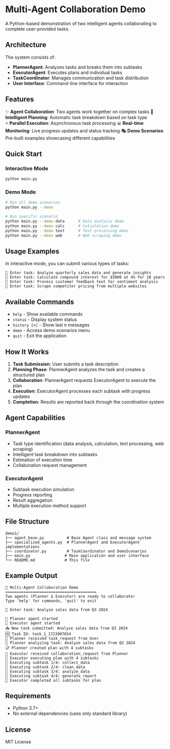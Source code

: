 # Multi-Agent Collaboration Demo

A Python-based demonstration of two intelligent agents collaborating to complete user-provided tasks.

## Architecture

The system consists of:

- **PlannerAgent**: Analyzes tasks and breaks them into subtasks
- **ExecutorAgent**: Executes plans and individual tasks
- **TaskCoordinator**: Manages communication and task distribution
- **User Interface**: Command-line interface for interaction

## Features

✨ **Agent Collaboration**: Two agents work together on complex tasks
🧠 **Intelligent Planning**: Automatic task breakdown based on task type  
⚡ **Parallel Execution**: Asynchronous task processing
📊 **Real-time Monitoring**: Live progress updates and status tracking
🎭 **Demo Scenarios**: Pre-built examples showcasing different capabilities

## Quick Start

### Interactive Mode
```bash
python main.py
```

### Demo Mode
```bash
# Run all demo scenarios
python main.py --demo

# Run specific scenario
python main.py --demo data      # Data analysis demo
python main.py --demo calc      # Calculation demo  
python main.py --demo text      # Text processing demo
python main.py --demo web       # Web scraping demo
```

## Usage Examples

In interactive mode, you can submit various types of tasks:

```
💭 Enter task: Analyze quarterly sales data and generate insights
💭 Enter task: Calculate compound interest for $5000 at 4% for 10 years
💭 Enter task: Process customer feedback text for sentiment analysis
💭 Enter task: Scrape competitor pricing from multiple websites
```

## Available Commands

- `help` - Show available commands
- `status` - Display system status  
- `history [n]` - Show last n messages
- `demo` - Access demo scenarios menu
- `quit` - Exit the application

## How It Works

1. **Task Submission**: User submits a task description
2. **Planning Phase**: PlannerAgent analyzes the task and creates a structured plan
3. **Collaboration**: PlannerAgent requests ExecutorAgent to execute the plan
4. **Execution**: ExecutorAgent processes each subtask with progress updates
5. **Completion**: Results are reported back through the coordination system

## Agent Capabilities

### PlannerAgent
- Task type identification (data analysis, calculation, text processing, web scraping)
- Intelligent task breakdown into subtasks
- Estimation of execution time
- Collaboration request management

### ExecutorAgent  
- Subtask execution simulation
- Progress reporting
- Result aggregation
- Multiple execution method support

## File Structure

```
demo1/
├── agent_base.py          # Base Agent class and message system
├── specialized_agents.py  # PlannerAgent and ExecutorAgent implementations  
├── coordinator.py         # TaskCoordinator and DemoScenarios
├── main.py               # Main application and user interface
└── README.md             # This file
```

## Example Output

```
🎯 Multi-Agent Collaboration Demo
========================================
Two agents (Planner & Executor) are ready to collaborate!
Type 'help' for commands, 'quit' to exit

💭 Enter task: Analyze sales data from Q3 2024

🤖 Planner agent started
🤖 Executor agent started
📥 New task submitted: Analyze sales data from Q3 2024
🆔 Task ID: task_1_1723987654
📨 Planner received task_request from User  
🧠 Planner analyzing task: Analyze sales data from Q3 2024
📋 Planner created plan with 4 subtasks
📨 Executor received collaboration_request from Planner
🚀 Executor executing plan with 4 subtasks
📝 Executing subtask 1/4: collect_data
📝 Executing subtask 2/4: clean_data  
📝 Executing subtask 3/4: analyze_data
📝 Executing subtask 4/4: generate_report
🎉 Executor completed all subtasks for plan
```

## Requirements

- Python 3.7+
- No external dependencies (uses only standard library)

## License

MIT License